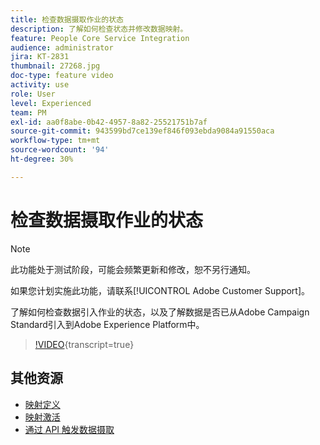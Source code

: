 ```yaml
---
title: 检查数据摄取作业的状态
description: 了解如何检查状态并修改数据映射。
feature: People Core Service Integration
audience: administrator
jira: KT-2831
thumbnail: 27268.jpg
doc-type: feature video
activity: use
role: User
level: Experienced
team: PM
exl-id: aa0f8abe-0b42-4957-8a82-25521751b7af
source-git-commit: 943599bd7ce139ef846f093ebda9084a91550aca
workflow-type: tm+mt
source-wordcount: '94'
ht-degree: 30%

---
```


# 检查数据摄取作业的状态

>[!NOTE]
>
>此功能处于测试阶段，可能会频繁更新和修改，恕不另行通知。
>
>如果您计划实施此功能，请联系[!UICONTROL Adobe Customer Support]。

了解如何检查数据引入作业的状态，以及了解数据是否已从Adobe Campaign Standard引入到Adobe Experience Platform中。

>[!VIDEO](https://video.tv.adobe.com/v/27268?learn=on){transcript=true}

## 其他资源

* [映射定义](https://experienceleague.adobe.com/docs/campaign-standard/using/integrating-with-adobe-cloud/adobe-experience-platform/data-connector/aep-mapping-definition.html)
* [映射激活](https://experienceleague.adobe.com/docs/campaign-standard/using/integrating-with-adobe-cloud/adobe-experience-platform/data-connector/aep-mapping-activation.html)
* [通过 API 触发数据摄取](https://experienceleague.adobe.com/docs/campaign-standard/using/integrating-with-adobe-cloud/adobe-experience-platform/data-connector/aep-triggering-data-ingestion.html)
